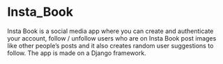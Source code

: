 # Insta_Book

Insta Book is a social media app where you can create and authenticate your account, follow / unfollow users who are on Insta Book post images like other people’s posts and it also creates random user suggestions to follow. The app is made on a  Django framework.
